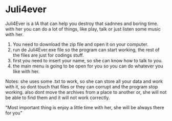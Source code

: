 # Juli4ever

Juli4Ever is a IA that can help you destroy that sadnnes and boring time.
with her you can do a lot of things, like play, talk or just listen some music with her.

1. You need to download the zip file and open it on your computer.
2. run de Juli4Ever.exe  file so the program can start working, the rest of the files are just for codings stuff.
3. first you need to insert your name, so she can know how to talk to you.
4. the main menu is going to be open for you so you can do whatever you like with her.

Notes: she uses some .txt to work, so she can store all your data and work with it, so dont touch that files or they can corrupt and the program stop working.
also dont move the archives from a place to another or, she will not be able to find them and it will not work correctly.

"Most important thing is enjoy a little time with her, she will be always there for you"
